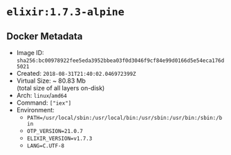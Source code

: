 # `elixir:1.7.3-alpine`

## Docker Metadata

- Image ID: `sha256:bc00978922fee5eda3952bbea03f0d3046f9cf84e99d0166d5e54eca176d5021`
- Created: `2018-08-31T21:40:02.046972399Z`
- Virtual Size: ~ 80.83 Mb  
  (total size of all layers on-disk)
- Arch: `linux`/`amd64`
- Command: `["iex"]`
- Environment:
  - `PATH=/usr/local/sbin:/usr/local/bin:/usr/sbin:/usr/bin:/sbin:/bin`
  - `OTP_VERSION=21.0.7`
  - `ELIXIR_VERSION=v1.7.3`
  - `LANG=C.UTF-8`
